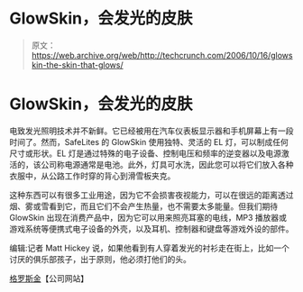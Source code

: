 # GlowSkin，会发光的皮肤

> 原文：<https://web.archive.org/web/http://techcrunch.com/2006/10/16/glowskin-the-skin-that-glows/>

# GlowSkin，会发光的皮肤

电致发光照明技术并不新鲜。它已经被用在汽车仪表板显示器和手机屏幕上有一段时间了。然而，SafeLites 的 GlowSkin 使用独特、灵活的 EL 灯，可以制成任何尺寸或形状。EL 灯是通过特殊的电子设备、控制电压和频率的逆变器以及电源激活的，该公司称电源通常是电池。此外，灯具可水洗，因此您可以将它们放入各种衣服中，从公路工作时穿的背心到滑雪板夹克。

这种东西可以有很多工业用途，因为它不会损害夜视能力，可以在很远的距离透过烟、雾或雪看到它，而且它们不会产生热量，也不需要太多能量。但我们期待 GlowSkin 出现在消费产品中，因为它可以用来照亮耳塞的电线，MP3 播放器或游戏系统等便携式电子设备的外壳，以及耳机、控制器和键盘等游戏外设的部件。

编辑:记者 Matt Hickey 说，如果他看到有人穿着发光的衬衫走在街上，比如一个讨厌的俱乐部孩子，出于原则，他必须打他们的头。

[格罗斯金](https://web.archive.org/web/20210302014640/http://www.safelites.com/index.htm)【公司网站】